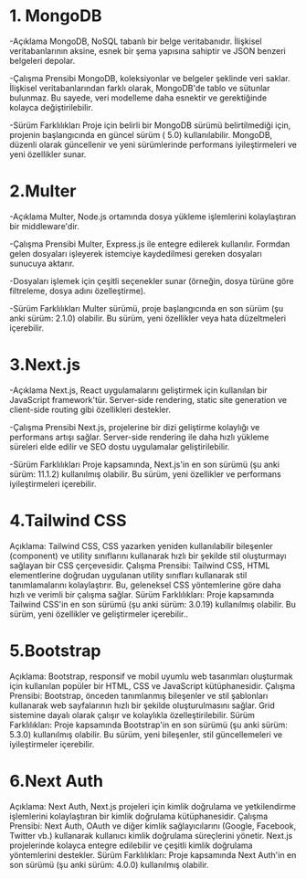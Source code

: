
# 1.	MongoDB
-Açıklama MongoDB, NoSQL tabanlı bir belge veritabanıdır. İlişkisel veritabanlarının aksine, esnek bir şema yapısına sahiptir ve JSON benzeri belgeleri depolar.

-Çalışma Prensibi MongoDB, koleksiyonlar ve belgeler şeklinde veri saklar. İlişkisel veritabanlarından farklı olarak, MongoDB'de tablo ve sütunlar bulunmaz. Bu sayede, veri modelleme daha esnektir ve gerektiğinde kolayca değiştirilebilir.

-Sürüm Farklılıkları Proje için belirli bir MongoDB sürümü belirtilmediği için, projenin başlangıcında en güncel sürüm ( 5.0) kullanılabilir. MongoDB, düzenli olarak güncellenir ve yeni sürümlerinde performans iyileştirmeleri ve yeni
özellikler sunar.

# 2.Multer
-Açıklama Multer, Node.js ortamında dosya yükleme işlemlerini kolaylaştıran bir middleware'dir.

-Çalışma Prensibi Multer, Express.js ile entegre edilerek kullanılır. Formdan gelen dosyaları işleyerek istemciye kaydedilmesi gereken dosyaları sunucuya aktarır.

-Dosyaları işlemek için çeşitli seçenekler sunar (örneğin, dosya türüne göre filtreleme, dosya adını özelleştirme).

-Sürüm Farklılıkları Multer sürümü, proje başlangıcında en son sürüm (şu anki sürüm: 2.1.0) olabilir. Bu sürüm, yeni özellikler veya hata düzeltmeleri içerebilir.

# 3.Next.js
-Açıklama Next.js, React uygulamalarını geliştirmek için kullanılan bir JavaScript framework'tür. Server-side rendering, static site generation ve client-side routing gibi özellikleri destekler.

-Çalışma Prensibi Next.js, projelerine bir dizi geliştirme kolaylığı ve performans artışı sağlar. Server-side rendering ile daha hızlı yükleme süreleri elde edilir ve SEO dostu uygulamalar geliştirilebilir.

-Sürüm Farklılıkları Proje kapsamında, Next.js'in en son sürümü (şu anki sürüm: 11.1.2) kullanılmış olabilir. Bu sürüm, yeni özellikler ve performans iyileştirmeleri içerebilir.





# 4.Tailwind CSS

Açıklama: Tailwind CSS, CSS yazarken yeniden kullanılabilir bileşenler (component) ve utility sınıflarını kullanarak hızlı bir şekilde stil oluşturmayı sağlayan bir CSS çerçevesidir. Çalışma Prensibi: Tailwind CSS, HTML elementlerine doğrudan uygulanan utility sınıfları kullanarak stil tanımlamalarını kolaylaştırır. Bu, geleneksel CSS yöntemlerine göre daha hızlı ve verimli bir çalışma sağlar. Sürüm Farklılıkları: Proje kapsamında Tailwind CSS'in en son sürümü (şu anki sürüm: 3.0.19) kullanılmış olabilir. Bu sürüm, yeni özellikler ve geliştirmeler içerebilir..

# 5.Bootstrap 

Açıklama: Bootstrap, responsif ve mobil uyumlu web tasarımları oluşturmak için kullanılan popüler bir HTML, CSS ve JavaScript kütüphanesidir. Çalışma Prensibi: Bootstrap, önceden tanımlanmış bileşenler ve stil şablonları kullanarak web sayfalarının hızlı bir şekilde oluşturulmasını sağlar. Grid sistemine dayalı olarak çalışır ve kolaylıkla özelleştirilebilir. Sürüm Farklılıkları: Proje kapsamında Bootstrap'in en son sürümü (şu anki sürüm: 5.3.0) kullanılmış olabilir. Bu sürüm, yeni bileşenler, stil güncellemeleri ve iyileştirmeler içerebilir.

# 6.Next Auth 

Açıklama: Next Auth, Next.js projeleri için kimlik doğrulama ve yetkilendirme işlemlerini kolaylaştıran bir kimlik doğrulama kütüphanesidir. Çalışma Prensibi: Next Auth, OAuth ve diğer kimlik sağlayıcılarını (Google, Facebook, Twitter vb.) kullanarak kullanıcı kimlik doğrulama süreçlerini yönetir. Next.js projelerinde kolayca entegre edilebilir ve çeşitli kimlik doğrulama yöntemlerini destekler. Sürüm Farklılıkları: Proje kapsamında Next Auth'in en son sürümü (şu anki sürüm: 4.0.0) kullanılmış olabilir.







